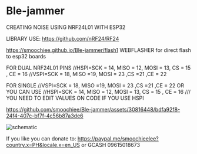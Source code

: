 # Ble-jammer 
CREATING NOISE USING NRF24L01 WITH ESP32

LIBRARY USE: https://github.com/nRF24/RF24

https://smoochiee.github.io/Ble-jammer/flash1
WEBFLASHER for direct flash to esp32 boards


FOR DUAL NRF24L01 PINS
//HSPI=SCK = 14, MISO = 12, MOSI = 13, CS = 15 , CE = 16
//VSPI=SCK = 18, MISO =19, MOSI = 23 ,CS =21 ,CE = 22

FOR SINGLE 
 //VSPI=SCK = 18, MISO =19, MOSI = 23 ,CS =21 ,CE = 22
 OR YOU CAN USE 
 //HSPI=SCK = 14, MISO = 12, MOSI = 13, CS = 15 , CE = 16 /// YOU NEED TO EDIT VALUES ON CODE IF YOU USE HSPI


 


https://github.com/smoochiee/Ble-jammer/assets/30816448/bdfa92f8-24f4-407c-bf7f-4c56b87a3de6



![schematic](https://github.com/smoochiee/Ble-jammer/assets/30816448/93fde678-6968-4de0-8dcf-f9f9a0f12675)




If you like you can donate to:
https://paypal.me/smoochieelee?country.x=PH&locale.x=en_US
or GCASH
09615018673
